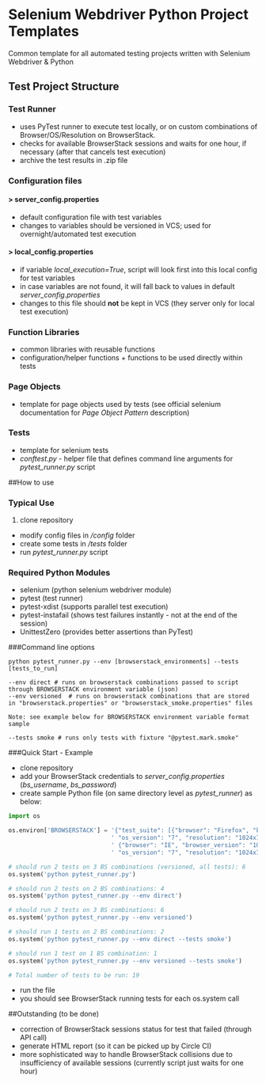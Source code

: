 Selenium Webdriver Python Project Templates
====================================================

Common template for all automated testing projects written with Selenium Webdriver & Python

## Test Project Structure

### Test Runner

* uses PyTest runner to execute test locally, or on custom combinations of Browser/OS/Resolution on BrowserStack.
* checks for available BrowserStack sessions and waits for one hour, if necessary (after that cancels test execution)
* archive the test results in .zip file

### Configuration files

#### > server_config.properties

* default configuration file with test variables
* changes to variables should be versioned in VCS; used for overnight/automated test execution

#### > local_config.properties

* if variable *local_execution=True*, script will look first into this local config for test variables
* in case variables are not found, it will fall back to values in default *server_config.properties* 
* changes to this file should **not** be kept in VCS (they server only for local test execution)

### Function Libraries
* common libraries with reusable functions
* configuration/helper functions + functions to be used directly within tests

### Page Objects
* template for page objects used by tests (see official selenium documentation for *Page Object Pattern* description)

### Tests
* template for selenium tests
* *conftest.py* - helper file that defines command line arguments for *pytest_runner.py* script

##How to use

### Typical Use
1. clone repository
* modify config files in */config* folder
* create some tests in */tests* folder
* run *pytest_runner.py* script

### Required Python Modules

* selenium (python selenium webdriver module)
* pytest (test runner)
* pytest-xdist (supports parallel test execution)
* pytest-instafail (shows test failures instantly - not at the end of the session)
* UnittestZero (provides better assertions than PyTest)

###Command line options

```
python pytest_runner.py --env [browserstack_environments] --tests [tests_to_run]

--env direct # runs on browserstack combinations passed to script through BROWSERSTACK environment variable (json)
--env versioned  # runs on browserstack combinations that are stored in "browserstack.properties" or "browserstack_smoke.properties" files

Note: see example below for BROWSERSTACK environment variable format sample

--tests smoke # runs only tests with fixture "@pytest.mark.smoke"
```

###Quick Start - Example

* clone repository
* add your BrowserStack credentials to *server_config.properties* (*bs_username*, *bs_password*)
* create sample Python file (on same directory level as *pytest_runner*) as below:

```python
import os

os.environ['BROWSERSTACK'] = '{"test_suite": [{"browser": "Firefox", "browser_version": "27.0", "os": "Windows",' \
                             ' "os_version": "7", "resolution": "1024x768"},' \
                             ' {"browser": "IE", "browser_version": "10.0", "os": "Windows",' \
                             ' "os_version": "7", "resolution": "1024x768"}]}'

# should run 2 tests on 3 BS combinations (versioned, all tests): 6
os.system('python pytest_runner.py')

# should run 2 tests on 2 BS combinations: 4
os.system('python pytest_runner.py --env direct')

# should run 2 tests on 3 BS combinations: 6
os.system('python pytest_runner.py --env versioned')

# should run 1 tests on 2 BS combinations: 2
os.system('python pytest_runner.py --env direct --tests smoke')

# should run 1 test on 1 BS combination: 1
os.system('python pytest_runner.py --env versioned --tests smoke')

# Total number of tests to be run: 19
```

- run the file
- you should see BrowserStack running tests for each os.system call

##Outstanding (to be done)
- correction of BrowserStack sessions status for test that failed (through API call)
- generate HTML report (so it can be picked up by Circle CI)
- more sophisticated way to handle BrowserStack collisions due to insufficiency of available sessions (currently script just waits for one hour) 